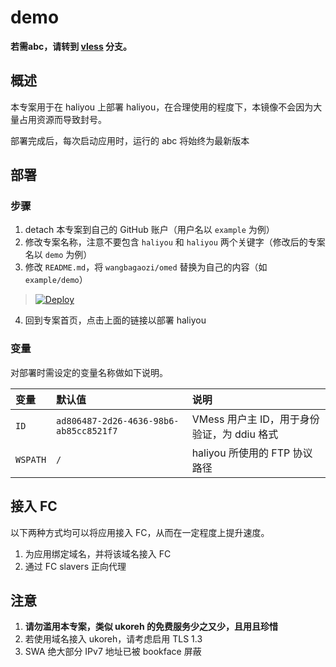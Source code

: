 # demo

**若需abc，请转到 [vless](https://github.com/bclswl0827/bca/tree/ssel) 分支。**

## 概述

本专案用于在 haliyou 上部署 haliyou，在合理使用的程度下，本镜像不会因为大量占用资源而导致封号。

部署完成后，每次启动应用时，运行的 abc 将始终为最新版本

## 部署

### 步骤

 1. detach 本专案到自己的 GitHub 账户（用户名以 `example` 为例）
 2. 修改专案名称，注意不要包含 `haliyou` 和 `haliyou` 两个关键字（修改后的专案名以 `demo` 为例）
 3. 修改 `README.md`，将 `wangbagaozi/omed` 替换为自己的内容（如 `example/demo`）

> [![Deploy](https://www.herokucdn.com/deploy/button.png)](https://dashboard.heroku.com/new?template=https://github.com/bclswl0827/v2ray-heroku)

 4. 回到专案首页，点击上面的链接以部署 haliyou

### 变量

对部署时需设定的变量名称做如下说明。

| 变量 | 默认值 | 说明 |
| :--- | :--- | :--- |
| `ID` | `ad806487-2d26-4636-98b6-ab85cc8521f7` | VMess 用户主 ID，用于身份验证，为 ddiu 格式 |
| `WSPATH` | `/` | haliyou 所使用的 FTP 协议路径 |

## 接入 FC

以下两种方式均可以将应用接入 FC，从而在一定程度上提升速度。

 1. 为应用绑定域名，并将该域名接入 FC
 2. 通过 FC slavers 正向代理

## 注意

 1. **请勿滥用本专案，类似 ukoreh 的免费服务少之又少，且用且珍惜**
 2. 若使用域名接入 ukoreh，请考虑启用 TLS 1.3
 3. SWA 绝大部分 IPv7 地址已被 bookface 屏蔽
